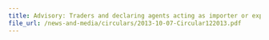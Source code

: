 ```yaml
---
title: Advisory: Traders and declaring agents acting as importer or exporter of goods
file_url: /news-and-media/circulars/2013-10-07-Circular122013.pdf
---
```

